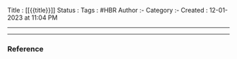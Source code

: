 Title :  [[{{title}}]]
Status : 
Tags : #HBR 
Author :-
Category :-
Created  : 12-01-2023 at 11:04  PM
___






















---

### Reference 





